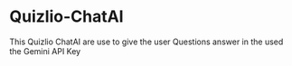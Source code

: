 # Quizlio-ChatAI
This Quizlio ChatAI are use to give the user Questions answer in the used the Gemini API Key 
